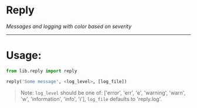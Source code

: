 # Reply  
_Messages and logging with color based on severity_  

---  

# Usage:  
```python
from lib.reply import reply

reply('Some message', <log_level>, [log_file])
```  

> Note: `log_level` should be one of: ['error', 'err', 'e', 'warning', 'warn', 'w', 'information', 'info', 'i'],
`log_file` defaults to 'reply.log'.  
